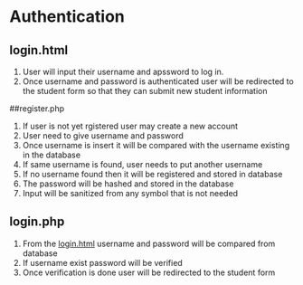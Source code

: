 # Authentication

## login.html
1. User will input their username and apssword to log in.
2. Once username and password is authenticated user will be redirected to the student form so that they can submit new student information

##register.php
1. If user is not yet rgistered user may create a new account
2. User need to give username and password
3. Once username is insert it will be compared with the username existing in the database
4. If same username is found, user needs to put another username
5. If no username found then it will be registered and stored in database
6. The password will be hashed and stored in the database
7. Input will be sanitized from any symbol that is not needed

## login.php
1. From the [login.html](login.html) username and password will be compared from database
2. If username exist password will be verified
3. Once verification is done user will be redirected to the student form
